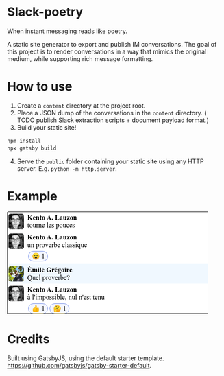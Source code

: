 # Slack-poetry

When instant messaging reads like poetry.

A static site generator to export and publish IM conversations. The goal of this project is to render conversations in a way that mimics the original medium, while supporting rich message formatting.

# How to use

1. Create a `content` directory at the project root.
2. Place a JSON dump of the conversations in the `content` directory.
   ( TODO publish Slack extraction scripts + document payload format.)
3. Build your static site!

```bash
npm install
npx gatsby build
```

4. Serve the `public` folder containing your static site using any HTTP server. E.g. `python -m http.server`.

# Example
![Screenshot](docs/screenshots/slack-screenshot.png)
# Credits
Built using GatsbyJS, using the default starter template. https://github.com/gatsbyjs/gatsby-starter-default.
